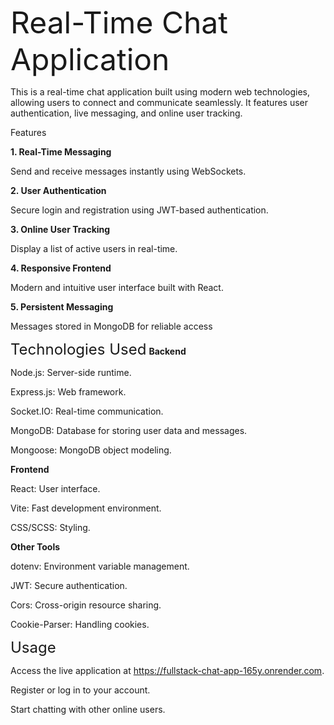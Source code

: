 <font size="9">Real-Time Chat Application</font>

This is a real-time chat application built using modern web technologies, allowing users to connect and communicate seamlessly. It features user authentication, live messaging, and online user tracking.

Features

**1. Real-Time Messaging**

Send and receive messages instantly using WebSockets.

**2. User Authentication**

Secure login and registration using JWT-based authentication.

**3. Online User Tracking**

Display a list of active users in real-time.

**4. Responsive Frontend**

Modern and intuitive user interface built with React.

**5. Persistent Messaging**

Messages stored in MongoDB for reliable access



<font size="5">Technologies Used</font>
**Backend**

Node.js: Server-side runtime.

Express.js: Web framework.

Socket.IO: Real-time communication.

MongoDB: Database for storing user data and messages.

Mongoose: MongoDB object modeling.

**Frontend**

React: User interface.

Vite: Fast development environment.

CSS/SCSS: Styling.

**Other Tools**

dotenv: Environment variable management.

JWT: Secure authentication.

Cors: Cross-origin resource sharing.

Cookie-Parser: Handling cookies.

<font size="5">Usage</font>

Access the live application at https://fullstack-chat-app-165y.onrender.com.

Register or log in to your account.

Start chatting with other online users.


